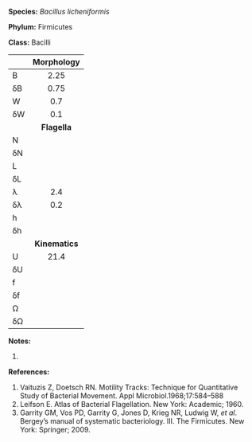 **Species:** *Bacillus licheniformis*

**Phylum:** Firmicutes

**Class:** Bacilli

|    | **Morphology** |
|:-- | :------------: |
| B  | 2.25 |
| δB | 0.75 |
| W  | 0.7 |
| δW | 0.1 |
|    | **Flagella** |
| N  |  |
| δN |  |
| L  |  |
| δL |  |
| λ  | 2.4 |
| δλ | 0.2 |
| h  |  |
| δh |  |
|    | **Kinematics** |
| U  | 21.4 |
| δU |  |
| f  |  |
| δf |  |
| Ω  |  |
| δΩ |  |

**Notes:**

1.

**References:**

1. Vaituzis Z, Doetsch RN.  Motility Tracks:  Technique for Quantitative Study of Bacterial Movement.  Appl Microbiol.1968;17:584–588
1. Leifson E.  Atlas of Bacterial Flagellation.  New York:  Academic; 1960.
1. Garrity GM, Vos PD, Garrity G, Jones D, Krieg NR, Ludwig W, *et al*.  Bergey’s manual of systematic bacteriology. III. The Firmicutes.  New York:  Springer; 2009.
